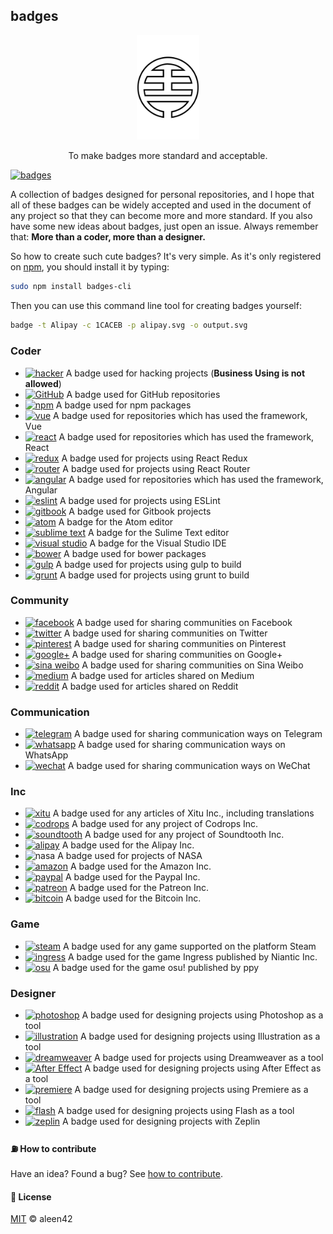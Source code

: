 ## badges

<p align="center">
    <img src="./badges.png" width="20%" />
</p>

<p align="center">
    To make badges more standard and acceptable.
</p>

[![badges](https://rawgit.com/aleen42/badges/master/src/badges.svg)](https://rawgit.com/aleen42/badges/master/src/badges.svg)

A collection of badges designed for personal repositories, and I hope that all of these badges can be widely accepted and used in the document of any project so that they can become more and more standard. If you also have some new ideas about badges, just open an issue. Always remember that: **More than a coder, more than a designer.**

So how to create such cute badges? It's very simple. As it's only registered on [npm](https://www.npmjs.com/), you should install it by typing:

```bash
sudo npm install badges-cli
```

Then you can use this command line tool for creating badges yourself:

```bash
badge -t Alipay -c 1CACEB -p alipay.svg -o output.svg
```

### Coder

- [![hacker](https://rawgit.com/aleen42/badges/master/src/hacker.svg)](https://rawgit.com/aleen42/badges/master/src/hacker.svg) A badge used for hacking projects (**Business Using is not allowed**)
- [![GitHub](https://rawgit.com/aleen42/badges/master/src/github.svg)](https://rawgit.com/aleen42/badges/master/src/github.svg) A badge used for GitHub repositories
- [![npm](https://rawgit.com/aleen42/badges/master/src/npm.svg)](https://rawgit.com/aleen42/badges/master/src/npm.svg) A badge used for npm packages
- [![vue](https://rawgit.com/aleen42/badges/master/src/vue.svg)](https://rawgit.com/aleen42/badges/master/src/vue.svg) A badge used for repositories which has used the framework, Vue
- [![react](https://rawgit.com/aleen42/badges/master/src/react.svg)](https://rawgit.com/aleen42/badges/master/src/react.svg) A badge used for repositories which has used the framework, React
- [![redux](https://rawgit.com/aleen42/badges/master/src/redux.svg)](https://rawgit.com/aleen42/badges/master/src/redux.svg) A badge used for projects using React Redux
- [![router](https://rawgit.com/aleen42/badges/master/src/router.svg)](https://rawgit.com/aleen42/badges/master/src/router.svg) A badge used for projects using React Router
- [![angular](https://rawgit.com/aleen42/badges/master/src/angular.svg)](https://rawgit.com/aleen42/badges/master/src/angular.svg) A badge used for repositories which has used the framework, Angular
- [![eslint](https://rawgit.com/aleen42/badges/master/src/eslint.svg)](https://rawgit.com/aleen42/badges/master/src/eslint.svg) A badge used for projects using ESLint
- [![gitbook](https://rawgit.com/aleen42/badges/master/src/gitbook.svg)](https://rawgit.com/aleen42/badges/master/src/gitbook.svg) A badge used for Gitbook projects
- [![atom](https://rawgit.com/aleen42/badges/master/src/atom.svg)](https://rawgit.com/aleen42/badges/master/src/atom.svg) A badge for the Atom editor
- [![sublime text](https://rawgit.com/aleen42/badges/master/src/sublime.svg)](https://rawgit.com/aleen42/badges/master/src/sublime.svg) A badge for the Sulime Text editor
- [![visual studio](https://rawgit.com/aleen42/badges/master/src/visual_studio.svg)](https://rawgit.com/aleen42/badges/master/src/visual_studio.svg) A badge for the Visual Studio IDE
- [![bower](https://rawgit.com/aleen42/badges/master/src/bower.svg)](https://rawgit.com/aleen42/badges/master/src/bower.svg) A badge used for bower packages
- [![gulp](https://rawgit.com/aleen42/badges/master/src/gulp.svg)](https://rawgit.com/aleen42/badges/master/src/gulp.svg) A badge used for projects using gulp to build
- [![grunt](https://rawgit.com/aleen42/badges/master/src/grunt.svg)](https://rawgit.com/aleen42/badges/master/src/grunt.svg) A badge used for projects using grunt to build

### Community

- [![facebook](https://rawgit.com/aleen42/badges/master/src/facebook.svg)](https://rawgit.com/aleen42/badges/master/src/facebook.svg) A badge used for sharing communities on Facebook
- [![twitter](https://rawgit.com/aleen42/badges/master/src/twitter.svg)](https://rawgit.com/aleen42/badges/master/src/twitter.svg) A badge used for sharing communities on Twitter
- [![pinterest](https://rawgit.com/aleen42/badges/master/src/pinterest.svg)](https://rawgit.com/aleen42/badges/master/src/pinterest.svg) A badge used for sharing communities on Pinterest
- [![google+](https://rawgit.com/aleen42/badges/master/src/google_plus.svg)](https://rawgit.com/aleen42/badges/master/src/google_plus.svg) A badge used for sharing communities on Google+
- [![sina weibo](https://rawgit.com/aleen42/badges/master/src/sina_weibo.svg)](https://rawgit.com/aleen42/badges/master/src/sina_weibo.svg) A badge used for sharing communities on Sina Weibo
- [![medium](https://rawgit.com/aleen42/badges/master/src/medium.svg)](https://rawgit.com/aleen42/badges/master/src/medium.svg) A badge used for articles shared on Medium
- [![reddit](https://rawgit.com/aleen42/badges/master/src/reddit.svg)](https://rawgit.com/aleen42/badges/master/src/reddit.svg) A badge used for articles shared on Reddit

### Communication

- [![telegram](https://rawgit.com/aleen42/badges/master/src/telegram.svg)](https://rawgit.com/aleen42/badges/master/src/telegram.svg) A badge used for sharing communication ways on Telegram
- [![whatsapp](https://rawgit.com/aleen42/badges/master/src/whatsapp.svg)](https://rawgit.com/aleen42/badges/master/src/whatsapp.svg) A badge used for sharing communication ways on WhatsApp
- [![wechat](https://rawgit.com/aleen42/badges/master/src/wechat.svg)](https://rawgit.com/aleen42/badges/master/src/wechat.svg) A badge used for sharing communication ways on WeChat

### Inc

- [![xitu](https://rawgit.com/aleen42/badges/master/src/xitu.svg)](https://rawgit.com/aleen42/badges/master/src/xitu.svg) A badge used for any articles of Xitu Inc., including translations
- [![codrops](https://rawgit.com/aleen42/badges/master/src/codrops.svg)](https://rawgit.com/aleen42/badges/master/src/codrops.svg) A badge used for any project of Codrops Inc.
- [![soundtooth](https://rawgit.com/aleen42/badges/master/src/soundtooth.svg)](https://rawgit.com/aleen42/badges/master/src/soundtooth.svg) A badge used for any project of Soundtooth Inc.
- [![alipay](https://rawgit.com/aleen42/badges/master/src/alipay.svg)](https://rawgit.com/aleen42/badges/master/src/alipay.svg) A badge used for the Alipay Inc.
- ![nasa](https://rawgit.com/aleen42/badges/master/src/nasa.svg) A badge used for projects of NASA
- [![amazon](https://rawgit.com/aleen42/badges/master/src/amazon.svg)](https://rawgit.com/aleen42/badges/master/src/amazon.svg) A badge used for the Amazon Inc.
- [![paypal](https://rawgit.com/aleen42/badges/master/src/paypal.svg)](https://rawgit.com/aleen42/badges/master/src/paypal.svg) A badge used for the Paypal Inc.
- [![patreon](https://rawgit.com/aleen42/badges/master/src/patreon.svg)](https://rawgit.com/aleen42/badges/master/src/patreon.svg) A badge used for the Patreon Inc.
- [![bitcoin](https://rawgit.com/aleen42/badges/master/src/bitcoin.svg)](https://rawgit.com/aleen42/badges/master/src/bitcoin.svg) A badge used for the Bitcoin Inc.

### Game

- [![steam](https://rawgit.com/aleen42/badges/master/src/steam.svg)](https://rawgit.com/aleen42/badges/master/src/steam.svg) A badge used for any game supported on the platform Steam
- [![ingress](https://rawgit.com/aleen42/badges/master/src/ingress.svg)](https://rawgit.com/aleen42/badges/master/src/ingress.svg) A badge used for the game Ingress published by Niantic Inc.
- [![osu](https://rawgit.com/aleen42/badges/master/src/osu.svg)](https://rawgit.com/aleen42/badges/master/src/osu.svg) A badge used for the game osu! published by ppy

### Designer

- [![photoshop](https://rawgit.com/aleen42/badges/master/src/photoshop.svg)](https://rawgit.com/aleen42/badges/master/src/photoshop.svg) A badge used for designing projects using Photoshop as a tool
- [![illustration](https://rawgit.com/aleen42/badges/master/src/illustration.svg)](https://rawgit.com/aleen42/badges/master/src/illustration.svg) A badge used for designing projects using Illustration as a tool
- [![dreamweaver](https://rawgit.com/aleen42/badges/master/src/dreamweaver.svg)](https://rawgit.com/aleen42/badges/master/src/dreamweaver.svg) A badge used for projects using Dreamweaver as a tool
- [![After Effect](https://rawgit.com/aleen42/badges/master/src/after_effect.svg)](https://rawgit.com/aleen42/badges/master/src/after_effect.svg) A badge used for designing projects using After Effect as a tool
- [![premiere](https://rawgit.com/aleen42/badges/master/src/premiere.svg)](https://rawgit.com/aleen42/badges/master/src/premiere.svg) A badge used for designing projects using Premiere as a tool
- [![flash](https://rawgit.com/aleen42/badges/master/src/flash.svg)](https://rawgit.com/aleen42/badges/master/src/flash.svg) A badge used for designing projects using Flash as a tool
- [![zeplin](https://rawgit.com/aleen42/badges/master/src/zeplin.svg)](https://rawgit.com/aleen42/badges/master/src/zeplin.svg) A badge used for designing projects with Zeplin

#### :fuelpump: How to contribute

Have an idea? Found a bug? See [how to contribute](https://aleen42.gitbooks.io/personalwiki/content/contribution.html).

#### :scroll: License

[MIT](https://aleen42.gitbooks.io/personalwiki/content/MIT.html) © aleen42
